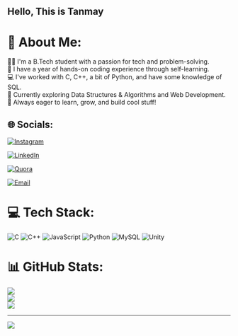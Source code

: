 ## Hello, This is Tanmay


# 💫 About Me:
🧑‍🎓 I'm a B.Tech student with a passion for tech and problem-solving. <br>🧠 I have a year of hands-on coding experience through self-learning. <br>💻 I've worked with C, C++, a bit of Python, and have some knowledge of SQL. <br>🚀 Currently exploring Data Structures & Algorithms and Web Development.<br>🌱 Always eager to learn, grow, and build cool stuff!


## 🌐 Socials:

[![Instagram](https://img.shields.io/badge/Instagram-%23E4405F.svg?logo=Instagram&logoColor=white)](https://instagram.com/its__just_me____) <br>

[![LinkedIn](https://img.shields.io/badge/LinkedIn-%230077B5.svg?logo=linkedin&logoColor=white)](https://www.linkedin.com/in/tanmaypatel/) <br>

[![Quora](https://img.shields.io/badge/Quora-%23B92B27.svg?logo=Quora&logoColor=white)](https://www.quora.com/profile/Tanmay-Patel-162) <br>

[![Email](https://img.shields.io/badge/Email-D14836?logo=gmail&logoColor=white)](mailto:tnmypatel174@gmail.com)



# 💻 Tech Stack:
![C](https://img.shields.io/badge/c-%2300599C.svg?style=for-the-badge&logo=c&logoColor=white) ![C++](https://img.shields.io/badge/c++-%2300599C.svg?style=for-the-badge&logo=c%2B%2B&logoColor=white) ![JavaScript](https://img.shields.io/badge/javascript-%23323330.svg?style=for-the-badge&logo=javascript&logoColor=%23F7DF1E) ![Python](https://img.shields.io/badge/python-3670A0?style=for-the-badge&logo=python&logoColor=ffdd54) ![MySQL](https://img.shields.io/badge/mysql-4479A1.svg?style=for-the-badge&logo=mysql&logoColor=white) ![Unity](https://img.shields.io/badge/unity-%23000000.svg?style=for-the-badge&logo=unity&logoColor=white)
# 📊 GitHub Stats:
![](https://github-readme-stats.vercel.app/api?username=Tanmay174P&theme=dark&hide_border=false&include_all_commits=false&count_private=false)<br/>
![](https://nirzak-streak-stats.vercel.app/?user=Tanmay174P&theme=dark&hide_border=false)<br/>
![](https://github-readme-stats.vercel.app/api/top-langs/?username=Tanmay174P&theme=dark&hide_border=false&include_all_commits=false&count_private=false&layout=compact)

---
[![](https://visitcount.itsvg.in/api?id=Tanmay174P&icon=0&color=0)](https://visitcount.itsvg.in)

<!-- Proudly created with GPRM ( https://gprm.itsvg.in ) -->
